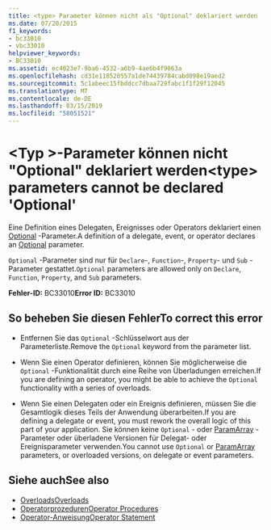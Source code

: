 ```yaml
---
title: <type> Parameter können nicht als "Optional" deklariert werden
ms.date: 07/20/2015
f1_keywords:
- bc33010
- vbc33010
helpviewer_keywords:
- BC33010
ms.assetid: ec4023e7-9ba6-4532-a6b9-4ae6b4f9063a
ms.openlocfilehash: cd31e118520557a1de74439784cabd098e19aed2
ms.sourcegitcommit: 5c1abeec15fbddcc7dbaa729fabc1f1f29f12045
ms.translationtype: MT
ms.contentlocale: de-DE
ms.lasthandoff: 03/15/2019
ms.locfileid: "58051521"
---
```

# <a name="type-parameters-cannot-be-declared-optional"></a><span data-ttu-id="30037-102">\<Typ >-Parameter können nicht "Optional" deklariert werden</span><span class="sxs-lookup"><span data-stu-id="30037-102">\<type> parameters cannot be declared 'Optional'</span></span>
<span data-ttu-id="30037-103">Eine Definition eines Delegaten, Ereignisses oder Operators deklariert einen [Optional](../../visual-basic/language-reference/modifiers/optional.md) -Parameter.</span><span class="sxs-lookup"><span data-stu-id="30037-103">A definition of a delegate, event, or operator declares an [Optional](../../visual-basic/language-reference/modifiers/optional.md) parameter.</span></span>  
  
 <span data-ttu-id="30037-104">`Optional` -Parameter sind nur für `Declare`-, `Function`-, `Property`- und `Sub` -Parameter gestattet.</span><span class="sxs-lookup"><span data-stu-id="30037-104">`Optional` parameters are allowed only on `Declare`, `Function`, `Property`, and `Sub` parameters.</span></span>  
  
 <span data-ttu-id="30037-105">**Fehler-ID:** BC33010</span><span class="sxs-lookup"><span data-stu-id="30037-105">**Error ID:** BC33010</span></span>  
  
## <a name="to-correct-this-error"></a><span data-ttu-id="30037-106">So beheben Sie diesen Fehler</span><span class="sxs-lookup"><span data-stu-id="30037-106">To correct this error</span></span>  
  
-   <span data-ttu-id="30037-107">Entfernen Sie das `Optional` -Schlüsselwort aus der Parameterliste.</span><span class="sxs-lookup"><span data-stu-id="30037-107">Remove the `Optional` keyword from the parameter list.</span></span>  
  
-   <span data-ttu-id="30037-108">Wenn Sie einen Operator definieren, können Sie möglicherweise die `Optional` -Funktionalität durch eine Reihe von Überladungen erreichen.</span><span class="sxs-lookup"><span data-stu-id="30037-108">If you are defining an operator, you might be able to achieve the `Optional` functionality with a series of overloads.</span></span>  
  
-   <span data-ttu-id="30037-109">Wenn Sie einen Delegaten oder ein Ereignis definieren, müssen Sie die Gesamtlogik dieses Teils der Anwendung überarbeiten.</span><span class="sxs-lookup"><span data-stu-id="30037-109">If you are defining a delegate or event, you must rework the overall logic of this part of your application.</span></span> <span data-ttu-id="30037-110">Sie können keine `Optional` - oder [ParamArray](../../visual-basic/language-reference/modifiers/paramarray.md) -Parameter oder überladene Versionen für Delegat- oder Ereignisparameter verwenden.</span><span class="sxs-lookup"><span data-stu-id="30037-110">You cannot use `Optional` or [ParamArray](../../visual-basic/language-reference/modifiers/paramarray.md) parameters, or overloaded versions, on delegate or event parameters.</span></span>  
  
## <a name="see-also"></a><span data-ttu-id="30037-111">Siehe auch</span><span class="sxs-lookup"><span data-stu-id="30037-111">See also</span></span>

- [<span data-ttu-id="30037-112">Overloads</span><span class="sxs-lookup"><span data-stu-id="30037-112">Overloads</span></span>](../../visual-basic/language-reference/modifiers/overloads.md)
- [<span data-ttu-id="30037-113">Operatorprozeduren</span><span class="sxs-lookup"><span data-stu-id="30037-113">Operator Procedures</span></span>](../../visual-basic/programming-guide/language-features/procedures/operator-procedures.md)
- [<span data-ttu-id="30037-114">Operator-Anweisung</span><span class="sxs-lookup"><span data-stu-id="30037-114">Operator Statement</span></span>](../../visual-basic/language-reference/statements/operator-statement.md)
